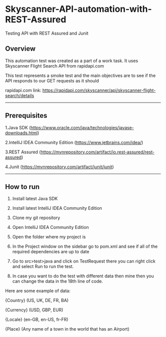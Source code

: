 # Skyscanner-API-automation-with-REST-Assured
Testing API with REST Assured and Junit

## Overview

This automation test was created as a part of a work task. It uses Skyscanner Flight Search API from rapidapi.com

This test represents a smoke test and the main objectives are to see if the API responds to our GET requests as it should 

rapidapi.com link: https://rapidapi.com/skyscanner/api/skyscanner-flight-search/details

--------------------------------------

## Prerequisites
1.Java SDK (https://www.oracle.com/java/technologies/javase-downloads.html)

2.IntelliJ IDEA Community Edition (https://www.jetbrains.com/idea/)

3.REST Assured (https://mvnrepository.com/artifact/io.rest-assured/rest-assured)

4.Junit (https://mvnrepository.com/artifact/junit/junit)

--------------------------------------

## How to run

1. Install latest Java SDK 

2. Install latest IntelliJ IDEA Community Edition

3. Clone my git repository

4. Open IntelliJ IDEA Community Edition

5. Open the folder where my project is

6. In the Project window on the sidebar go to pom.xml and see if all of the required dependencies are up to date

7. Go to src>test>java and click on TestRequest there you can right click and select Run to run the test.

8. In case you want to do the test with different data then mine then you can change the data in the 18th line of code. 

 Here are some example of data:

 {Country} (US, UK, DE, FR, BA)

 {Currency} (USD, GBP, EUR)

 {Locale} (en-GB, en-US, fr-FR)

 {Place} (Any name of a town in the world that has an Airport) 
